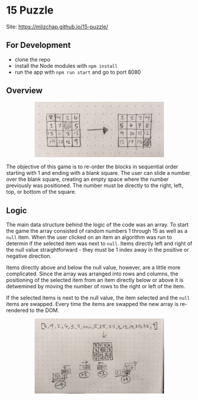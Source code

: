 # 15 Puzzle

Site: https://mlizchap.github.io/15-puzzle/

## For Development
- clone the repo
- install the Node modules with `npm install`
- run the app with `npm run start` and go to port 8080

## Overview
<div style="text-align: center">
<img src="static/readme1.jpg" width=350px>
</div>

The objective of this game is to re-order the blocks in sequential order starting with 1 and ending with a blank square.  The user can slide a number over the blank square, creating an empty space where the number previously was positioned. The number must be directly to the right, left, top, or bottom of the square.


## Logic
The main data structure behind the logic of the code was an array.  To start the game the array consisted of random numbers 1 through 15 as well as a `null` item.  When the user clicked on an item an algorithm was run to determin if the selected item was next to `null`.  Items directly left and right of the null value straightforward - they must be 1 index away in the positive or negative direction.  


Items directly above and below the null value, however, are a little more complicated.  Since the array was arranged into rows and columns, the positioning of the selected item from an item directly below or above it is detwemined by moving the number of rows to the right or left of the item.


If the selected items is next to the null value, the item selected and the `null` items are swapped. Every time the items are swapped the new array is re-rendered to the DOM.

<div style="text-align: center">
<img src="static/readme2.jpg" width=350px>
</div>